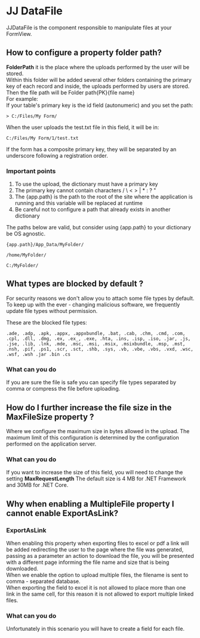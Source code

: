 
# JJ DataFile

JJDataFile is the component responsible to manipulate files at your FormView.

## How to configure a property folder path?

**FolderPath** it is the place where the uploads performed by the user will be stored.  
Within this folder will be added several other folders containing the primary key of each record and inside, the uploads performed by users are stored.  
Then the file path will be Folder path\{PK}\{file name}  
For example:  
If your table's primary key is the id field (autonumeric) and you set the path:

    > C:/Files/My Form/

 When the user uploads the test.txt file in this field, it will be in:

    C:/Files/My Form/1/test.txt
    
If the form has a composite primary key, they will be separated by an underscore following a registration order.

### Important points

1) To use the upload, the dictionary must have a primary key  
2) The primary key cannot contain characters / \ < > | * : ? "  
3) The {app.path} is the path to the root of the site where the application is running and this variable will be replaced at runtime
4) Be careful not to configure a path that already exists in another dictionary

The paths below are valid, but consider using {app.path} to your dictionary be OS agnostic.

`{app.path}/App_Data/MyFolder/`

`/home/MyFolder/`

`C:/MyFolder/`

## What types are blocked by default ?
For security reasons we don't allow you to attach some file types by default. To keep up with the ever - changing malicious software, we frequently update file types without permission.  
  
These are the blocked file types:  

    .ade, .adp, .apk, .appx, .appxbundle, .bat, .cab, .chm, .cmd, .com, .cpl, .dll, .dmg, .ex, .ex_, .exe, .hta, .ins, .isp, .iso, .jar, .js, .jse, .lib, .lnk, .mde, .msc, .msi, .msix, .msixbundle, .msp, .mst, .nsh, .pif, .ps1, .scr, .sct, .shb, .sys, .vb, .vbe, .vbs, .vxd, .wsc, .wsf, .wsh .jar .bin .cs

### What can you do
If you are sure the file is safe you can specify file types separated by comma or compress the file before uploading.

## How do I further increase the file size in the MaxFileSize property ?

Where we configure the maximum size in bytes allowed in the upload. The maximum limit of this configuration is determined by the configuration performed on the application server.  

### What can you do

If you want to increase the size of this field, you will need to change the setting **MaxRequestLength**
The default size is 4 MB for .NET Framework and 30MB for .NET Core.

## Why when enabling a MultipleFile property I cannot enable ExportAsLink?

### ExportAsLink

When enabling this property when exporting files to excel or pdf a link will be added redirecting the user to the page where the file was generated, passing as a parameter an action to download the file, you will be presented with a different page informing the file name and size that is being downloaded.  
When we enable the option to upload multiple files, the filename is sent to comma - separated database.  
When exporting the field to excel it is not allowed to place more than one link in the same cell, for this reason it is not allowed to export multiple linked files.

### What can you do
Unfortunately in this scenario you will have to create a field for each file.
